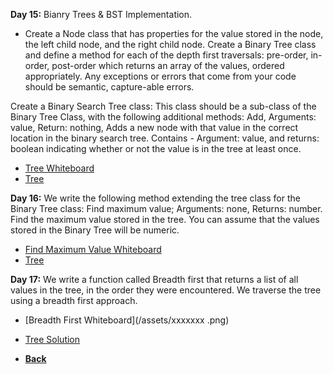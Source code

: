 **Day 15:** Bianry Trees & BST Implementation.

- Create a Node class that has properties for the value stored in the node, the left child node, and the right child node. Create a Binary Tree class and define a method for each of the depth first traversals: pre-order, in-order,
post-order which returns an array of the values, ordered appropriately. Any exceptions or errors that come from your code should be semantic, capture-able errors.

Create a Binary Search Tree class: This class should be a sub-class of the Binary Tree Class, with the following additional methods: Add, Arguments: value, Return: nothing, Adds a new node with that value in the correct location in the binary search tree. Contains - Argument: value, and returns: boolean indicating whether or not the value is in the tree at least once.
- [Tree Whiteboard](/assets/tree.png)
- [Tree](Trees.js)

**Day 16:** We write the following method extending the tree class for the Binary Tree class: Find maximum value; Arguments: none, Returns: number. Find the maximum value stored in the tree. You can assume that the values stored in the Binary Tree will be numeric.
- [Find Maximum Value Whiteboard](/assets/MaxValue.png)
- [Tree](Trees.js)

**Day 17:** We write a function called Breadth first that returns a list of all values in the tree, in the order they were encountered. We traverse the tree using a breadth first approach.
- [Breadth First Whiteboard](/assets/xxxxxxx .png)
- [Tree Solution](Trees.js)

- **[Back](https://github.com/scottie-l/data-structures-and-algorithms/blob/main/javascript/README.md)**
